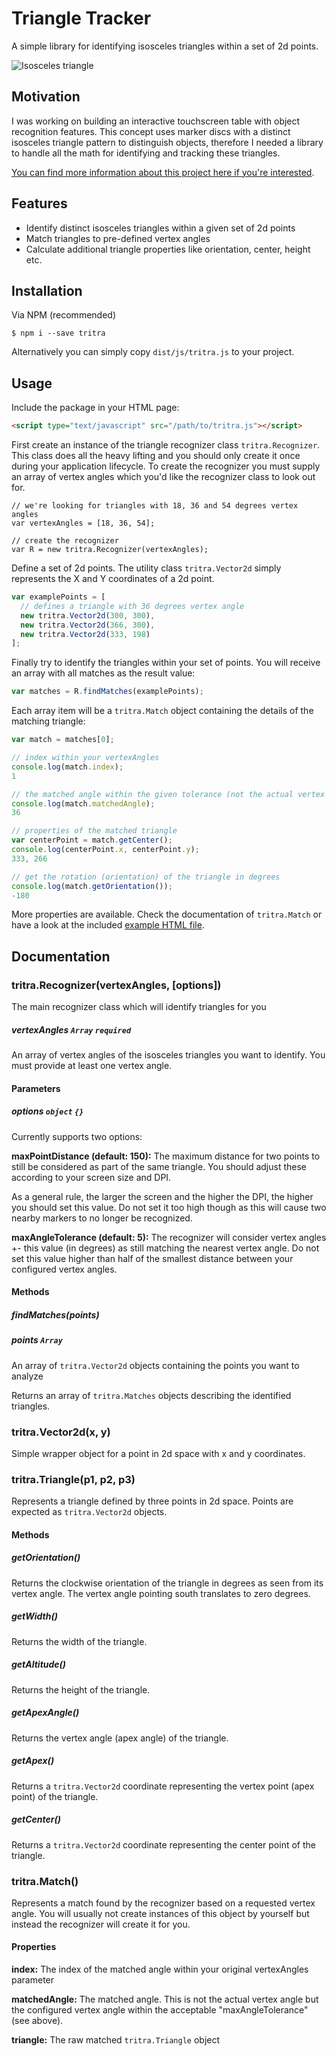 # Triangle Tracker

A simple library for identifying isosceles triangles within a set of 2d points.

![Isosceles triangle](https://cdn-images-1.medium.com/max/800/1*Dob2IVEhkqHsHqYXEe0eYg.png "Isosceles triangle")

## Motivation

I was working on building an interactive touchscreen table with object recognition features. This concept uses marker discs with a distinct isosceles triangle pattern to distinguish objects, therefore I needed a library to handle all the math for identifying and tracking these triangles.

[You can find more information about this project here if you're interested](https://medium.com/@andreas.schallwig/building-your-own-interactive-touchscreen-table-with-object-recognition-768b663ccce8 "You can find more information about this project here if you're interested").

## Features

* Identify distinct isosceles triangles within a given set of 2d points
* Match triangles to pre-defined vertex angles
* Calculate additional triangle properties like orientation, center, height etc.

## Installation


Via NPM (recommended)
```shell
$ npm i --save tritra
```

Alternatively you can simply copy `dist/js/tritra.js` to your project.

## Usage

Include the package in your HTML page:
```html
<script type="text/javascript" src="/path/to/tritra.js"></script>
```

First create an instance of the triangle recognizer class `tritra.Recognizer`. This class does all the heavy lifting and you should only create it once during your application lifecycle. To create the recognizer you must supply an array of vertex angles which you'd like the recognizer class to look out for.

```
// we're looking for triangles with 18, 36 and 54 degrees vertex angles
var vertexAngles = [18, 36, 54];

// create the recognizer
var R = new tritra.Recognizer(vertexAngles);
```

Define a set of 2d points. The utility class `tritra.Vector2d` simply represents the X and Y coordinates of a 2d point.
```javascript
var examplePoints = [
  // defines a triangle with 36 degrees vertex angle
  new tritra.Vector2d(300, 300),
  new tritra.Vector2d(366, 300),
  new tritra.Vector2d(333, 198)
];
```
Finally try to identify the triangles within your set of points. You will receive an array with all matches as the result value:
```javascript
var matches = R.findMatches(examplePoints);
```
Each array item will be a `tritra.Match` object containing the details of the matching triangle:
```javascript
var match = matches[0];

// index within your vertexAngles
console.log(match.index);
1

// the matched angle within the given tolerance (not the actual vertex angle)
console.log(match.matchedAngle);
36

// properties of the matched triangle
var centerPoint = match.getCenter();
console.log(centerPoint.x, centerPoint.y);
333, 266

// get the rotation (orientation) of the triangle in degrees
console.log(match.getOrientation());
-180
```
More properties are available. Check the documentation of `tritra.Match` or have a look at the included [example HTML file](https://github.com/andypotato/tritra/blob/master/dist/examples/index-tracker.html "example HTML file").

## Documentation

### tritra.Recognizer(vertexAngles, [options])

The main recognizer class which will identify triangles for you

##### vertexAngles `Array` `required`

An array of vertex angles of the isosceles triangles you want to identify. You must provide at least one vertex angle.

#### Parameters

##### options `object` `{}`

Currently supports two options:

**maxPointDistance (default: 150):** The maximum distance for two points to still be considered as part of the same triangle. You should adjust these according to your screen size and DPI.

As a general rule, the larger the screen and the higher the DPI, the higher you should set this value. Do not set it too high though as this will cause two nearby markers to no longer be recognized.

**maxAngleTolerance (default: 5):** The recognizer will consider vertex angles +- this value (in degrees) as still matching the nearest vertex angle. Do not set this value higher than half of the smallest distance between your configured vertex angles.

#### Methods

##### findMatches(points)

##### points `Array`
An array of `tritra.Vector2d` objects containing the points you want to analyze

Returns an array of `tritra.Matches` objects describing the identified triangles.

### tritra.Vector2d(x, y)

Simple wrapper object for a point in 2d space with x and y coordinates.

### tritra.Triangle(p1, p2, p3)

Represents a triangle defined by three points in 2d space. Points are expected as `tritra.Vector2d` objects.

#### Methods

##### getOrientation()

Returns the clockwise orientation of the triangle in degrees as seen from its vertex angle. The vertex angle pointing south translates to zero degrees.

##### getWidth()

Returns the width of the triangle.

##### getAltitude()

Returns the height of the triangle.

##### getApexAngle()

Returns the vertex angle (apex angle) of the triangle.

##### getApex()

Returns a `tritra.Vector2d` coordinate representing the vertex point (apex point) of the triangle.

##### getCenter()

Returns a `tritra.Vector2d` coordinate representing the center point of the triangle.

### tritra.Match()

Represents a match found by the recognizer based on a requested vertex angle. You will usually not create instances of this object by yourself but instead the recognizer will create it for you.

#### Properties

**index:** The index of the matched angle within your original vertexAngles parameter

**matchedAngle:** The matched angle. This is not the actual vertex angle but the configured vertex angle within the acceptable "maxAngleTolerance" (see above).

**triangle:** The raw matched `tritra.Triangle` object
